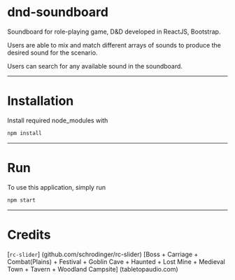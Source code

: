 # dnd-soundboard

Soundboard for role-playing game, D&amp;D developed in ReactJS, Bootstrap.

Users are able to mix and match different arrays of sounds to produce the desired sound for the scenario. 

Users can search for any available sound in the soundboard.

---

# Installation
Install required node_modules with
```` bash
npm install
````

---

# Run 
To use this application, simply run
```` bash 
npm start
````

---

# Credits 
[`rc-slider`] (github.com/schrodinger/rc-slider)
[Boss + Carriage + Combat(Plains) + Festival + Goblin Cave + Haunted + Lost Mine + Medieval Town + Tavern + Woodland Campsite] (tabletopaudio.com)
